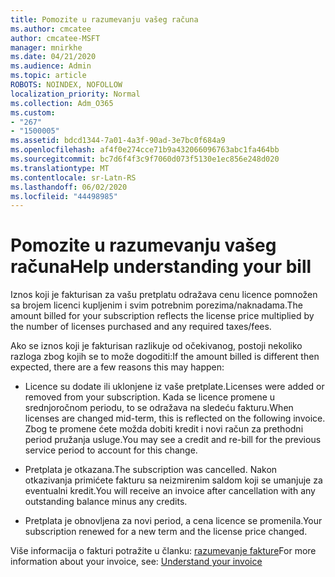 ```yaml
---
title: Pomozite u razumevanju vašeg računa
ms.author: cmcatee
author: cmcatee-MSFT
manager: mnirkhe
ms.date: 04/21/2020
ms.audience: Admin
ms.topic: article
ROBOTS: NOINDEX, NOFOLLOW
localization_priority: Normal
ms.collection: Adm_O365
ms.custom:
- "267"
- "1500005"
ms.assetid: bdcd1344-7a01-4a3f-90ad-3e7bc0f684a9
ms.openlocfilehash: af4f0e274cce71b9a432066096763abc1fa464bb
ms.sourcegitcommit: bc7d6f4f3c9f7060d073f5130e1ec856e248d020
ms.translationtype: MT
ms.contentlocale: sr-Latn-RS
ms.lasthandoff: 06/02/2020
ms.locfileid: "44498985"
---
```

# <a name="help-understanding-your-bill"></a><span data-ttu-id="02be8-102">Pomozite u razumevanju vašeg računa</span><span class="sxs-lookup"><span data-stu-id="02be8-102">Help understanding your bill</span></span>

<span data-ttu-id="02be8-103">Iznos koji je fakturisan za vašu pretplatu odražava cenu licence pomnožen sa brojem licenci kupljenim i svim potrebnim porezima/naknadama.</span><span class="sxs-lookup"><span data-stu-id="02be8-103">The amount billed for your subscription reflects the license price multiplied by the number of licenses purchased and any required taxes/fees.</span></span>
  
<span data-ttu-id="02be8-104">Ako se iznos koji je fakturisan razlikuje od očekivanog, postoji nekoliko razloga zbog kojih se to može dogoditi:</span><span class="sxs-lookup"><span data-stu-id="02be8-104">If the amount billed is different then expected, there are a few reasons this may happen:</span></span>
  
- <span data-ttu-id="02be8-105">Licence su dodate ili uklonjene iz vaše pretplate.</span><span class="sxs-lookup"><span data-stu-id="02be8-105">Licenses were added or removed from your subscription.</span></span> <span data-ttu-id="02be8-106">Kada se licence promene u srednjoročnom periodu, to se odražava na sledeću fakturu.</span><span class="sxs-lookup"><span data-stu-id="02be8-106">When licenses are changed mid-term, this is reflected on the following invoice.</span></span> <span data-ttu-id="02be8-107">Zbog te promene ćete možda dobiti kredit i novi račun za prethodni period pružanja usluge.</span><span class="sxs-lookup"><span data-stu-id="02be8-107">You may see a credit and re-bill for the previous service period to account for this change.</span></span>

- <span data-ttu-id="02be8-108">Pretplata je otkazana.</span><span class="sxs-lookup"><span data-stu-id="02be8-108">The subscription was cancelled.</span></span> <span data-ttu-id="02be8-109">Nakon otkazivanja primićete fakturu sa neizmirenim saldom koji se umanjuje za eventualni kredit.</span><span class="sxs-lookup"><span data-stu-id="02be8-109">You will receive an invoice after cancellation with any outstanding balance minus any credits.</span></span>

- <span data-ttu-id="02be8-110">Pretplata je obnovljena za novi period, a cena licence se promenila.</span><span class="sxs-lookup"><span data-stu-id="02be8-110">Your subscription renewed for a new term and the license price changed.</span></span>

<span data-ttu-id="02be8-111">Više informacija o fakturi potražite u članku: [razumevanje fakture](https://docs.microsoft.com/microsoft-365/commerce/billing-and-payments/understand-your-invoice2)</span><span class="sxs-lookup"><span data-stu-id="02be8-111">For more information about your invoice, see: [Understand your invoice](https://docs.microsoft.com/microsoft-365/commerce/billing-and-payments/understand-your-invoice2)</span></span>